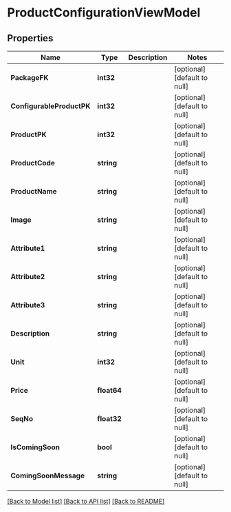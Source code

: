 # ProductConfigurationViewModel

## Properties
Name | Type | Description | Notes
------------ | ------------- | ------------- | -------------
**PackageFK** | **int32** |  | [optional] [default to null]
**ConfigurableProductPK** | **int32** |  | [optional] [default to null]
**ProductPK** | **int32** |  | [optional] [default to null]
**ProductCode** | **string** |  | [optional] [default to null]
**ProductName** | **string** |  | [optional] [default to null]
**Image** | **string** |  | [optional] [default to null]
**Attribute1** | **string** |  | [optional] [default to null]
**Attribute2** | **string** |  | [optional] [default to null]
**Attribute3** | **string** |  | [optional] [default to null]
**Description** | **string** |  | [optional] [default to null]
**Unit** | **int32** |  | [optional] [default to null]
**Price** | **float64** |  | [optional] [default to null]
**SeqNo** | **float32** |  | [optional] [default to null]
**IsComingSoon** | **bool** |  | [optional] [default to null]
**ComingSoonMessage** | **string** |  | [optional] [default to null]

[[Back to Model list]](../README.md#documentation-for-models) [[Back to API list]](../README.md#documentation-for-api-endpoints) [[Back to README]](../README.md)


